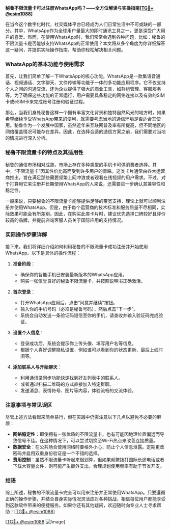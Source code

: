**秘鲁不限流量卡可以注册WhatsApp吗？——全方位解读与实操指南[[TG💪+ @esim1088](https://t.me/s/esim1088)]**

在当今这个数字化时代，社交媒体平台已经成为人们日常生活中不可或缺的一部分。其中，WhatsApp作为全球用户量最大的即时通讯工具之一，更是深受广大用户的喜爱。然而，在使用WhatsApp时，我们常常会遇到各种问题，比如：秘鲁的不限流量卡是否能够支持WhatsApp的正常使用？本文将从多个角度为你详细解答这一疑问，并提供实际操作指南，帮助你轻松解决相关问题。

### WhatsApp的基本功能与使用需求

首先，让我们简单了解一下WhatsApp的核心功能。WhatsApp是一款集语音通话、视频通话、文字聊天、文件传输等功能于一体的多功能应用程序。它不仅支持个人之间的沟通交流，还为企业提供了强大的商业工具，如群组管理、客服服务等。为了确保这些功能的正常运行，用户需要具备稳定的网络连接以及有效的SIM卡或eSIM卡来完成账号注册和验证过程。

那么，当我们身处秘鲁这样一个拥有丰富文化背景和独特自然风光的地方时，如果希望继续享受WhatsApp带来的便利，就需要考虑当地的通信环境是否适合其使用。秘鲁作为一个发展中国家，虽然近年来互联网普及率有所提高，但不同地区的网络覆盖情况可能存在差异。因此，在选择合适的通信方案之前，我们需要对当地的情况进行深入分析。

### 秘鲁不限流量卡的特点及其适用性

秘鲁的通信市场相对成熟，市场上存在多种类型的手机卡可供消费者选择。其中，“不限流量卡”因其性价比高而受到许多用户的青睐。这类卡片通常由各大运营商推出，旨在满足那些需要频繁上网冲浪或者观看在线视频的用户需求。不过，对于打算用它来注册并长期使用WhatsApp的人来说，还需要进一步确认其兼容性和稳定性。

一般来说，只要秘鲁的不限流量卡能够提供足够的带宽支持，理论上就可以顺利注册并使用WhatsApp。但是，由于每个运营商的技术标准和服务质量不尽相同，实际效果可能会有所差别。因此，在购买此类卡片时，建议优先选择口碑较好且评价较高的品牌，并提前咨询客服人员关于国际应用的支持情况。

### 实际操作步骤详解

接下来，我们将详细介绍如何利用秘鲁的不限流量卡成功注册并开始使用WhatsApp。以下是具体的操作流程：

1. **准备阶段**：
   - 确保你的智能手机已安装最新版本的WhatsApp应用。
   - 购买一张信誉良好的秘鲁不限流量卡，并按照说明书正确激活。

2. **首次登录**：
   - 打开WhatsApp应用后，点击“同意并继续”按钮。
   - 输入你的手机号码（必须是秘鲁号码），然后点击“下一步”。
   - 系统会自动发送一条验证码短信至你的手机，请查收并输入验证码完成验证。

3. **设置个人信息**：
   - 登录成功后，系统会提示你上传头像、填写用户名等信息。
   - 根据个人喜好调整隐私设置，例如谁可以看到你的状态更新、最后上线时间等。

4. **添加联系人与开始聊天**：
   - 利用通讯录同步功能快速找到好友列表中的联系人。
   - 或者通过扫描二维码的方式直接加入特定群聊。
   - 发送消息、表情符号、图片等内容，体验流畅的交流体验。

### 注意事项与常见误区

尽管上述方法看起来简单易行，但在实践中仍需注意以下几点以避免不必要的麻烦：

- **网络稳定性**：即使拥有一张优质的不限流量卡，也有可能因地理位置偏远而导致信号不佳。在这种情况下，可以尝试切换至Wi-Fi热点来改善连接质量。
- **数据安全**：在公共场合使用网络时要格外小心，防止个人信息泄露。定期更改密码并启用双重身份验证是一个不错的选择。
- **费用控制**：虽然不限流量卡听起来很划算，但如果频繁拨打国际长途电话或者下载大容量文件，则可能产生额外支出。合理规划使用频率有助于节省开支。

### 结语

综上所述，秘鲁的不限流量卡完全可以用来注册并正常使用WhatsApp。只要遵循正确的操作步骤，并结合自身实际情况灵活应对各种挑战，相信每位用户都能享受到这款软件带来的便捷服务。如果你还有其他疑问，欢迎随时向专业人士寻求帮助！[[TG💪+ @esim1088](https://t.me/s/esim1088)]

[[TG💪+ @esim1088](https://t.me/s/esim1088) ![Image](https://i.postimg.cc/4NQfJmqS/Snipaste-2025-05-13-00-14-12.png)]